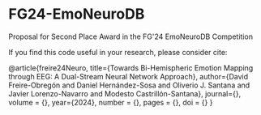# FG24-EmoNeuroDB
Proposal for Second Place Award in the FG'24 EmoNeuroDB Competition


If you find this code useful in your research, please consider cite:

@article{freire24Neuro,
  title={Towards Bi-Hemispheric Emotion Mapping through EEG: A Dual-Stream Neural Network Approach},
  author={David Freire-Obregón and Daniel Hernández-Sosa and Oliverio J. Santana and  Javier Lorenzo-Navarro and Modesto Castrillón-Santana},
  journal={},
  volume = {},
  year={2024},
  number = {},
  pages = {},
  doi = {}
}
